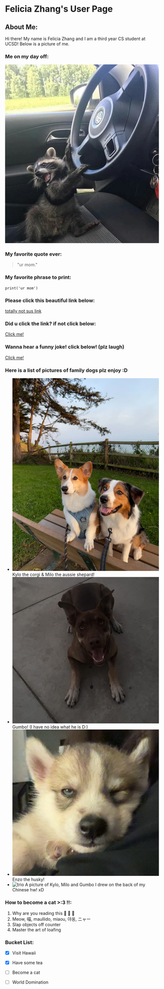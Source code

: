 # **Felicia Zhang's User Page**

## About Me:

Hi there! My name is Felicia Zhang and I am a third year CS student at UCSD! Below is a picture of me.

### Me on my day off: 
![image](images/pov-me.webp)

### My favorite quote ever:
> "ur mom."


### My favorite phrase to print: 
```
print('ur mom')
```

### Please click this beautiful link below:
[totally not sus link](https://www.youtube.com/watch?v=yLupcG_eFag)

### Did u click the link? if not click below:
[Click me!](#please-click-this-beautiful-link-below)

### Wanna hear a funny joke! click below! (plz laugh)

[Click me!](README.md)

### Here is a list of pictures of family dogs plz enjoy :D 

- ![kylo and milo](image.png) Kylo the corgi & Milo the aussie shepard!
- ![gumbo](images/gumbo.jpg)
  Gumbo! (I have no idea what he is D:)
- ![enzo](images/enzo.jpg)
  Enzo the husky!
- ![trio](images/dogs.jpg)
  A picture of Kylo, Milo and Gumbo I drew on the back of my Chinese hw! xD

### How to become a cat >:3 !!:

1. Why are you reading this 🤨 📸 📸
2. Meow, 喵, maullido, miaou, 야옹, ニャー
3. Slap objects off counter
4. Master the art of loafing

### Bucket List:

- [x] Visit Hawaii
- [x] Have some tea 
- [ ] Become a cat
- [ ] World Domination
  